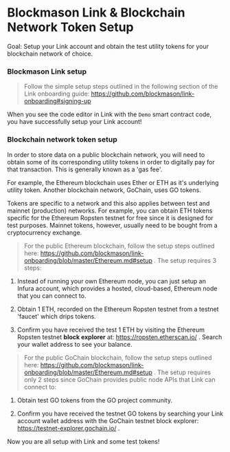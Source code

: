 # Blockmason Link & Blockchain Network Token Setup
Goal: Setup your Link account and obtain the test utility tokens for your blockchain network of choice. 

### Blockmason Link setup

> Follow the simple setup steps outlined in the following section of the Link onboarding guide: https://github.com/blockmason/link-onboarding#signing-up

When you see the code editor in Link with the `Demo` smart contract code, you have successfully setup your Link account!

### Blockchain network token setup
In order to store data on a public blockchain network, you will need to obtain some of its corresponding utility tokens in order to digitally pay for that transaction. This is generally known as a 'gas fee'.

For example, the Ethereum blockchain uses Ether or ETH as it's underlying utility token. Another blockchain network, GoChain, uses GO tokens.

Tokens are specific to a network and this also applies between test and mainnet (production) networks. For example, you can obtain ETH tokens specific for the Ethereum Ropsten testnet for free since it is designed for test purposes. Mainnet tokens, however, usually need to be bought from a cryptocurrency exchange.

> For the public Ethereum blockchain, follow the setup steps outlined here: https://github.com/blockmason/link-onboarding/blob/master/Ethereum.md#setup . The setup requires 3 steps:

1. Instead of running your own Ethereum node, you can just setup an Infura account, which provides a hosted, cloud-based, Ethereum node that you can connect to. 

2. Obtain 1 ETH, recorded on the Ethereum Ropsten testnet from a testnet 'faucet' which drips tokens.

3. Confirm you have received the test 1 ETH by visiting the Ethereum Ropsten testnet **block explorer** at: https://ropsten.etherscan.io/ . Search your wallet address to see your balance. 

> For the public GoChain blockchain, follow the setup steps outlined here: https://github.com/blockmason/link-onboarding/blob/master/Ethereum.md#setup . The setup requires only 2 steps since GoChain provides public node APIs that Link can connect to:

1. Obtain test GO tokens from the GO project community.

2. Confirm you have received the testnet GO tokens by searching your Link account wallet address with the GoChain testnet block explorer: https://testnet-explorer.gochain.io/ . 

Now you are all setup with Link and some test tokens!